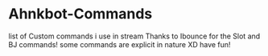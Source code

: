 # Ahnkbot-Commands
list of Custom commands i use in stream
Thanks to Ibounce for the Slot and BJ commands!
some commands are explicit in nature XD have fun! 
